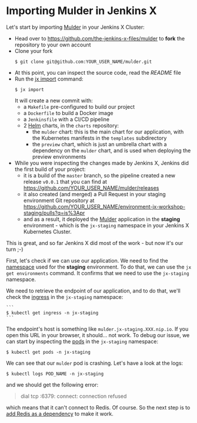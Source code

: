 # Importing Mulder in Jenkins X

Let's start by importing [Mulder](https://github.com/the-jenkins-x-files/mulder) in your Jenkins X Cluster:

- Head over to <https://github.com/the-jenkins-x-files/mulder> to **fork** the repository to your own account
- Clone your fork
    ```
    $ git clone git@github.com:YOUR_USER_NAME/mulder.git
    ```
- At this point, you can inspect the source code, read the *README* file
- Run the [jx import](https://jenkins-x.io/commands/jx_import/) command:
    ```
    $ jx import
    ```
  It will create a new commit with:
    - a `Makefile` pre-configured to build our project
    - a `Dockerfile` to build a Docker image
    - a `Jenkinsfile` with a CI/CD pipeline
    - 2 [Helm](https://helm.sh/) charts, in the `charts` repository:
        - the `mulder` chart: this is the main chart for our application, with the Kubernetes manifests in the `templates` subdirectory
        - the `preview` chart, which is just an umbrella chart with a dependency on the `mulder` chart, and is used when deploying the preview environments
- While you were inspecting the changes made by Jenkins X, Jenkins did the first build of your project:
    - it is a build of the `master` branch, so the pipeline created a new release `v0.0.1` that you can find at <https://github.com/YOUR_USER_NAME/mulder/releases>
    - it also created (and merged) a Pull Request in your staging environment Git repository at <https://github.com/YOUR_USER_NAME/environment-jx-workshop-staging/pulls?q=is%3Apr>
    - and as a result, it deployed the [Mulder](https://github.com/the-jenkins-x-files/mulder) application in the **staging** environment - which is the `jx-staging` namespace in your Jenkins X Kubernetes Cluster.

This is great, and so far Jenkins X did most of the work - but now it's our turn ;-)

First, let's check if we can use our application. We need to find the [namespace](https://kubernetes.io/docs/concepts/overview/working-with-objects/namespaces/) used for the **staging** environment. To do that, we can use the `jx get environments` command. It confirms that we need to use the `jx-staging` namespace.

We need to retrieve the endpoint of our application, and to do that, we'll check the [ingress](https://kubernetes.io/docs/concepts/services-networking/ingress/) in the `jx-staging` namespace:

    ```
    $ kubectl get ingress -n jx-staging
    ```

The endpoint's host is something like `mulder.jx-staging.XXX.nip.io`. If you open this URL in your browser, it should... not work. To debug our issue, we can start by inspecting the [pods](https://kubernetes.io/docs/concepts/workloads/pods/pod/) in the `jx-staging` namespace:

```
$ kubectl get pods -n jx-staging
```

We can see that our `mulder` pod is crashing. Let's have a look at the logs:

```
$ kubectl logs POD_NAME -n jx-staging
```

and we should get the following error:

> dial tcp :6379: connect: connection refused

which means that it can't connect to Redis. Of course. So the next step is to [add Redis as a dependency](add-redis-dependency.md) to make it work.
